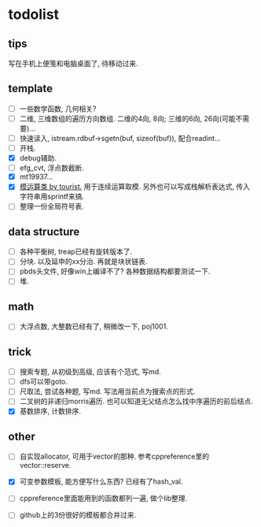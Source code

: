 # todolist

## tips

写在手机上便笺和电脑桌面了, 待移动过来.

## template

- [ ] 一些数学函数, 几何相关?
- [ ] 二维, 三维数组的遍历方向数组. 二维的4向, 8向; 三维的6向, 26向(可能不需要)...
- [ ] 快速读入, istream.rdbuf->sgetn(buf, sizeof(buf)), 配合readint...
- [ ] 开栈.
- [x] debug辅助.
- [ ] efg_cvt, 浮点数截断.
- [x] mt19937...
- [x] [模运算类 by tourist.](http://codeforces.com/contest/1261/submission/65651526) 
用于连续运算取模. 另外也可以写成栈解析表达式, 传入字符串用sprintf来搞.
- [ ] 整理一份全局符号表.

## data structure

- [ ] 各种平衡树, treap已经有旋转版本了.
- [ ] 分块. 以及延申的xx分治. 再就是块状链表.
- [ ] pbds头文件, 好像win上编译不了? 各种数据结构都要测试一下.
- [ ] 堆.

## math

- [ ] 大浮点数, 大整数已经有了, 稍微改一下, poj1001.

## trick

- [ ] 搜索专题, 从初级到高级, 应该有个范式, 写md.
- [ ] dfs可以带goto.
- [ ] 尺取法, 尝试各种题, 写md. 写法用当前点为搜索点的形式.
- [ ] 二叉树的非递归morris遍历. 也可以知道无父结点怎么找中序遍历的前后结点.
- [x] 基数排序, 计数排序.

## other

- [ ] 自实现allocator, 可用于vector的那种. 参考cppreference里的vector::reserve.
- [x] 可变参数模板, 能方便写什么东西? 已经有了hash_val.
- [ ] cppreference里面能用到的函数都列一遍, 做个lib整理.
- [ ] github上的3份很好的模板都合并过来.

